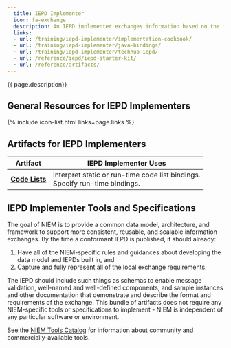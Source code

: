 ```yaml
---
  title: IEPD Implementer
  icon: fa-exchange
  description: An IEPD implementer exchanges information based on the format, rules, and guidance provided by an existing IEPD specification.
  links:
  - url: /training/iepd-implementer/implementation-cookbook/
  - url: /training/iepd-implementer/java-bindings/
  - url: /training/iepd-implementer/techhub-iepd/
  - url: /reference/iepd/iepd-starter-kit/
  - url: /reference/artifacts/
---
```


{{ page.description}}

## General Resources for IEPD Implementers

{% include icon-list.html links=page.links %}

## Artifacts for IEPD Implementers

| Artifact | IEPD Implementer Uses |
| -------- | --------------------- |
| **[Code Lists](../../reference/artifacts/code-lists)** | Interpret static or run-time code list bindings.<br>Specify run-time bindings. |

## IEPD Implementer Tools and Specifications

The goal of NIEM is to provide a common data model, architecture, and framework to support more consistent, reusable, and scalable information exchanges.  By the time a conformant IEPD is published, it should already:

1. Have all of the NIEM-specific rules and guidances about developing the data model and IEPDs built in, and
2. Capture and fully represent all of the local exchange requirements.

The IEPD should include such things as schemas to enable message validation, well-named and well-defined components, and sample instances and other documentation that demonstrate and describe the format and requirements of the exchange.  This bundle of artifacts does not require any NIEM-specific tools or specifications to implement - NIEM is independent of any particular software or environment.

See the [NIEM Tools Catalog](https://www.niem.gov/tools-catalog) for information about community and commercially-available tools.
